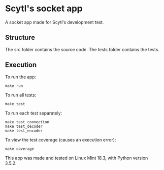 # Scytl's socket app

A socket app made for Scytl's development test.

## Structure
The src folder contains the source code. The tests folder contains the tests.

## Execution
To run the app:
```
make run
```

To run all tests:
```
make test
```
To run each test separately:
```
make test_connection
make test_decoder
make test_encoder
```
To view the test coverage (causes an execution error):
```
make coverage
```
This app was made and tested on Linux Mint 18.3, with Python version 3.5.2.